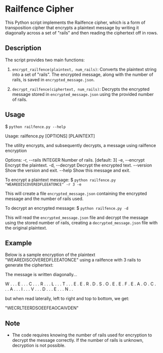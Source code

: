 # Railfence Cipher

This Python script implements the Railfence cipher, which is a form of transposition cipher that encrypts a plaintext message by writing it diagonally across a set of "rails" and then reading the ciphertext off in rows.

## Description

The script provides two main functions:

1. `encrypt_railfence(plaintext, num_rails)`: Converts the plaintext string into a set of "rails". The encrypted message, along with the number of rails, is saved in `encrypted_message.json`.

2. `decrypt_railfence(ciphertext, num_rails)`: Decrypts the encrypted message stored in `encrypted_message.json` using the provided number of rails.

## Usage
$ `python railfence.py --help`

Usage: railfence.py [OPTIONS] [PLAINTEXT]

  The utility encrypts, and subsequently decrypts, a message using railfence encryption

Options:
  -r, --rails INTEGER  Number of rails.  [default: 3]
  -e, --encrypt        Encrypt the plaintext.
  -d, --decrypt        Decrypt the encrypted text.
  --version            Show the version and exit.
  --help               Show this message and exit.

To encrypt a plaintext message:
$ `python railfence.py "WEAREDISCOVEREDFLEEATONCE" -r 3 -e`

This will create a file `encrypted_message.json` containing the encrypted message and the number of rails used.

To decrypt an encrypted message:
$ `python railfence.py -d`

This will read the `encrypted_message.json` file and decrypt the message using the stored number of rails, creating a `decrypted_message.json` file with the original plaintext.

## Example

Below is a sample encryption of the plaintext "WEAREDISCOVEREDFLEEATONCE" using a railfence with 3 rails to generate the ciphertext:

The message is written diagonally...

W . . . E . . . C . . . R . . . L . . . T . . . E
. E . R . D . S . O . E . E . F . E . A . O . C .
. . A . . . I . . . V . . . D . . . E . . . N . .

but when read laterally, left to right and top to bottom, we get:

"WECRLTEERDSOEEFEAOCAIVDEN"

## Note

- The code requires knowing the number of rails used for encryption to decrypt the message correctly. If the number of rails is unknown, decryption is not possible.
